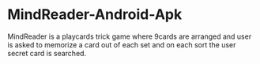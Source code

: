 # MindReader-Android-Apk

MindReader is a playcards trick game where 9cards are arranged and user is asked to memorize a card out of each set and on each sort the user secret card is searched.
